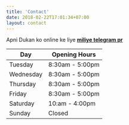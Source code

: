 ```yaml
---
title: 'Contact'
date: 2018-02-22T17:01:34+07:00
layout: contact
---
```


Apni Dukan ko online ke liye **[miliye telegram pr](t.me/zava8)**

| Day       | Opening Hours   |
| --------- | --------------- |
| Tuesday   | 8:30am - 5:00pm |
| Wednesday | 8:30am - 5:00pm |
| Thursday  | 8:30am - 5:00pm |
| Friday    | 8:30am - 5:00pm |
| Saturday  | 10:am - 4:00pm  |
| Sunday    | Closed          |
